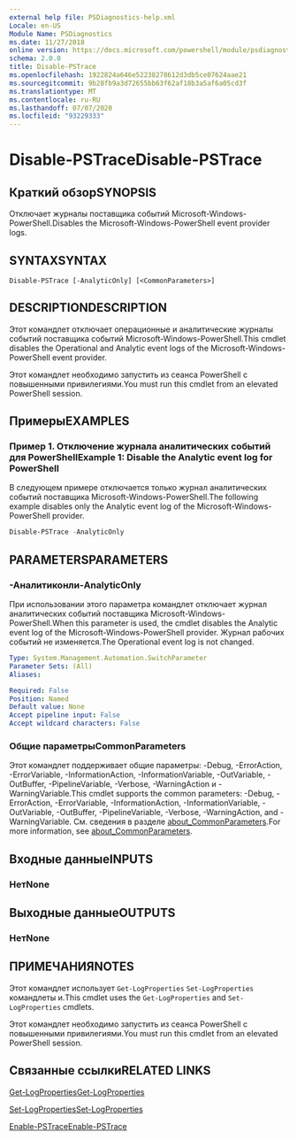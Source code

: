 ```yaml
---
external help file: PSDiagnostics-help.xml
Locale: en-US
Module Name: PSDiagnostics
ms.date: 11/27/2018
online version: https://docs.microsoft.com/powershell/module/psdiagnostics/disable-pstrace?view=powershell-7.1&WT.mc_id=ps-gethelp
schema: 2.0.0
title: Disable-PSTrace
ms.openlocfilehash: 1922824a646e52238278612d3db5ce07624aae21
ms.sourcegitcommit: 9b28fb9a3d72655bb63f62af18b3a5af6a05cd3f
ms.translationtype: MT
ms.contentlocale: ru-RU
ms.lasthandoff: 07/07/2020
ms.locfileid: "93229333"
---
```

# <span data-ttu-id="f1830-102">Disable-PSTrace</span><span class="sxs-lookup"><span data-stu-id="f1830-102">Disable-PSTrace</span></span>

## <span data-ttu-id="f1830-103">Краткий обзор</span><span class="sxs-lookup"><span data-stu-id="f1830-103">SYNOPSIS</span></span>
<span data-ttu-id="f1830-104">Отключает журналы поставщика событий Microsoft-Windows-PowerShell.</span><span class="sxs-lookup"><span data-stu-id="f1830-104">Disables the Microsoft-Windows-PowerShell event provider logs.</span></span>

## <span data-ttu-id="f1830-105">SYNTAX</span><span class="sxs-lookup"><span data-stu-id="f1830-105">SYNTAX</span></span>

```
Disable-PSTrace [-AnalyticOnly] [<CommonParameters>]
```

## <span data-ttu-id="f1830-106">DESCRIPTION</span><span class="sxs-lookup"><span data-stu-id="f1830-106">DESCRIPTION</span></span>

<span data-ttu-id="f1830-107">Этот командлет отключает операционные и аналитические журналы событий поставщика событий Microsoft-Windows-PowerShell.</span><span class="sxs-lookup"><span data-stu-id="f1830-107">This cmdlet disables the Operational and Analytic event logs of the Microsoft-Windows-PowerShell event provider.</span></span>

<span data-ttu-id="f1830-108">Этот командлет необходимо запустить из сеанса PowerShell с повышенными привилегиями.</span><span class="sxs-lookup"><span data-stu-id="f1830-108">You must run this cmdlet from an elevated PowerShell session.</span></span>

## <span data-ttu-id="f1830-109">Примеры</span><span class="sxs-lookup"><span data-stu-id="f1830-109">EXAMPLES</span></span>

### <span data-ttu-id="f1830-110">Пример 1. Отключение журнала аналитических событий для PowerShell</span><span class="sxs-lookup"><span data-stu-id="f1830-110">Example 1: Disable the Analytic event log for PowerShell</span></span>

<span data-ttu-id="f1830-111">В следующем примере отключается только журнал аналитических событий поставщика Microsoft-Windows-PowerShell.</span><span class="sxs-lookup"><span data-stu-id="f1830-111">The following example disables only the Analytic event log of the Microsoft-Windows-PowerShell provider.</span></span>

```powershell
Disable-PSTrace -AnalyticOnly
```

## <span data-ttu-id="f1830-112">PARAMETERS</span><span class="sxs-lookup"><span data-stu-id="f1830-112">PARAMETERS</span></span>

### <span data-ttu-id="f1830-113">-Аналитиконли</span><span class="sxs-lookup"><span data-stu-id="f1830-113">-AnalyticOnly</span></span>

<span data-ttu-id="f1830-114">При использовании этого параметра командлет отключает журнал аналитических событий поставщика Microsoft-Windows-PowerShell.</span><span class="sxs-lookup"><span data-stu-id="f1830-114">When this parameter is used, the cmdlet disables the Analytic event log of the Microsoft-Windows-PowerShell provider.</span></span> <span data-ttu-id="f1830-115">Журнал рабочих событий не изменяется.</span><span class="sxs-lookup"><span data-stu-id="f1830-115">The Operational event log is not changed.</span></span>

```yaml
Type: System.Management.Automation.SwitchParameter
Parameter Sets: (All)
Aliases:

Required: False
Position: Named
Default value: None
Accept pipeline input: False
Accept wildcard characters: False
```

### <span data-ttu-id="f1830-116">Общие параметры</span><span class="sxs-lookup"><span data-stu-id="f1830-116">CommonParameters</span></span>
<span data-ttu-id="f1830-117">Этот командлет поддерживает общие параметры: -Debug, -ErrorAction, -ErrorVariable, -InformationAction, -InformationVariable, -OutVariable, -OutBuffer, -PipelineVariable, -Verbose, -WarningAction и -WarningVariable.</span><span class="sxs-lookup"><span data-stu-id="f1830-117">This cmdlet supports the common parameters: -Debug, -ErrorAction, -ErrorVariable, -InformationAction, -InformationVariable, -OutVariable, -OutBuffer, -PipelineVariable, -Verbose, -WarningAction, and -WarningVariable.</span></span> <span data-ttu-id="f1830-118">См. сведения в разделе [about_CommonParameters](http://go.microsoft.com/fwlink/?LinkID=113216).</span><span class="sxs-lookup"><span data-stu-id="f1830-118">For more information, see [about_CommonParameters](http://go.microsoft.com/fwlink/?LinkID=113216).</span></span>

## <span data-ttu-id="f1830-119">Входные данные</span><span class="sxs-lookup"><span data-stu-id="f1830-119">INPUTS</span></span>

### <span data-ttu-id="f1830-120">Нет</span><span class="sxs-lookup"><span data-stu-id="f1830-120">None</span></span>

## <span data-ttu-id="f1830-121">Выходные данные</span><span class="sxs-lookup"><span data-stu-id="f1830-121">OUTPUTS</span></span>

### <span data-ttu-id="f1830-122">Нет</span><span class="sxs-lookup"><span data-stu-id="f1830-122">None</span></span>

## <span data-ttu-id="f1830-123">ПРИМЕЧАНИЯ</span><span class="sxs-lookup"><span data-stu-id="f1830-123">NOTES</span></span>

<span data-ttu-id="f1830-124">Этот командлет использует `Get-LogProperties` `Set-LogProperties` командлеты и.</span><span class="sxs-lookup"><span data-stu-id="f1830-124">This cmdlet uses the `Get-LogProperties` and `Set-LogProperties` cmdlets.</span></span>

<span data-ttu-id="f1830-125">Этот командлет необходимо запустить из сеанса PowerShell с повышенными привилегиями.</span><span class="sxs-lookup"><span data-stu-id="f1830-125">You must run this cmdlet from an elevated PowerShell session.</span></span>

## <span data-ttu-id="f1830-126">Связанные ссылки</span><span class="sxs-lookup"><span data-stu-id="f1830-126">RELATED LINKS</span></span>

[<span data-ttu-id="f1830-127">Get-LogProperties</span><span class="sxs-lookup"><span data-stu-id="f1830-127">Get-LogProperties</span></span>](Get-LogProperties.md)

[<span data-ttu-id="f1830-128">Set-LogProperties</span><span class="sxs-lookup"><span data-stu-id="f1830-128">Set-LogProperties</span></span>](Set-LogProperties.md)

[<span data-ttu-id="f1830-129">Enable-PSTrace</span><span class="sxs-lookup"><span data-stu-id="f1830-129">Enable-PSTrace</span></span>](Enable-PSTrace.md)

